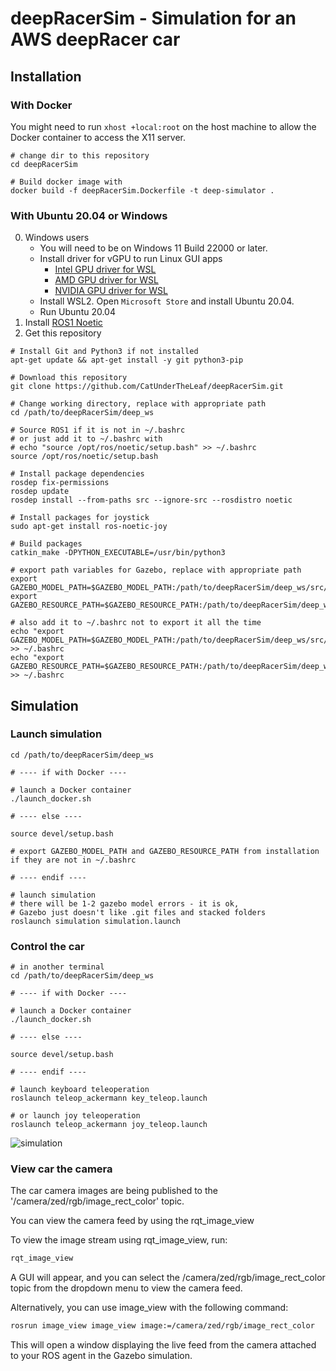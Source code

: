 # deepRacerSim - Simulation for an AWS deepRacer car

## Installation

### With Docker

You might need to run ```xhost +local:root``` on the host machine to allow the Docker container to access the X11 server.

```
# change dir to this repository
cd deepRacerSim

# Build docker image with
docker build -f deepRacerSim.Dockerfile -t deep-simulator .
```

### With Ubuntu 20.04 or Windows

0. Windows users
   - You will need to be on Windows 11 Build 22000 or later.
   - Install driver for vGPU to run Linux GUI apps
      * [Intel GPU driver for WSL](https://www.intel.com/content/www/us/en/download/19344/intel-graphics-windows-10-windows-11-dch-drivers.html)
      * [AMD GPU driver for WSL](https://www.amd.com/en/support/kb/release-notes/rn-rad-win-wsl-support)
      * [NVIDIA GPU driver for WSL](https://developer.nvidia.com/cuda/wsl)
   - Install WSL2. Open `Microsoft Store` and install Ubuntu 20.04.
   - Run Ubuntu 20.04
1. Install [ROS1 Noetic](http://wiki.ros.org/noetic/Installation)
2. Get this repository

```
# Install Git and Python3 if not installed
apt-get update && apt-get install -y git python3-pip

# Download this repository
git clone https://github.com/CatUnderTheLeaf/deepRacerSim.git

# Change working directory, replace with appropriate path
cd /path/to/deepRacerSim/deep_ws

# Source ROS1 if it is not in ~/.bashrc
# or just add it to ~/.bashrc with
# echo "source /opt/ros/noetic/setup.bash" >> ~/.bashrc
source /opt/ros/noetic/setup.bash

# Install package dependencies
rosdep fix-permissions
rosdep update
rosdep install --from-paths src --ignore-src --rosdistro noetic

# Install packages for joystick
sudo apt-get install ros-noetic-joy

# Build packages
catkin_make -DPYTHON_EXECUTABLE=/usr/bin/python3

# export path variables for Gazebo, replace with appropriate path
export GAZEBO_MODEL_PATH=$GAZEBO_MODEL_PATH:/path/to/deepRacerSim/deep_ws/src/simulation/tracks/
export GAZEBO_RESOURCE_PATH=$GAZEBO_RESOURCE_PATH:/path/to/deepRacerSim/deep_ws/src/simulation/

# also add it to ~/.bashrc not to export it all the time
echo "export GAZEBO_MODEL_PATH=$GAZEBO_MODEL_PATH:/path/to/deepRacerSim/deep_ws/src/simulation/tracks/" >> ~/.bashrc
echo "export GAZEBO_RESOURCE_PATH=$GAZEBO_RESOURCE_PATH:/path/to/deepRacerSim/deep_ws/src/simulation/" >> ~/.bashrc
```

## Simulation

### Launch simulation
   ```
   cd /path/to/deepRacerSim/deep_ws

   # ---- if with Docker ----

   # launch a Docker container
   ./launch_docker.sh 

   # ---- else ----

   source devel/setup.bash

   # export GAZEBO_MODEL_PATH and GAZEBO_RESOURCE_PATH from installation if they are not in ~/.bashrc

   # ---- endif ----

   # launch simulation
   # there will be 1-2 gazebo model errors - it is ok,
   # Gazebo just doesn't like .git files and stacked folders
   roslaunch simulation simulation.launch
   ```
### Control the car
   ```
   # in another terminal
   cd /path/to/deepRacerSim/deep_ws

   # ---- if with Docker ----

   # launch a Docker container
   ./launch_docker.sh 

   # ---- else ----

   source devel/setup.bash

   # ---- endif ----

   # launch keyboard teleoperation
   roslaunch teleop_ackermann key_teleop.launch

   # or launch joy teleoperation
   roslaunch teleop_ackermann joy_teleop.launch
   ```
![simulation](images/Screenshot.png)

### View car the camera 

The car camera images are being published to the '/camera/zed/rgb/image_rect_color' topic. 

You can view the camera feed by using the rqt_image_view 

To view the image stream using rqt_image_view, run:

```bash
rqt_image_view
```

A GUI will appear, and you can select the /camera/zed/rgb/image_rect_color topic from the dropdown menu to view the camera feed.

Alternatively, you can use image_view with the following command:

```bash
rosrun image_view image_view image:=/camera/zed/rgb/image_rect_color
```
This will open a window displaying the live feed from the camera attached to your ROS agent in the Gazebo simulation.
